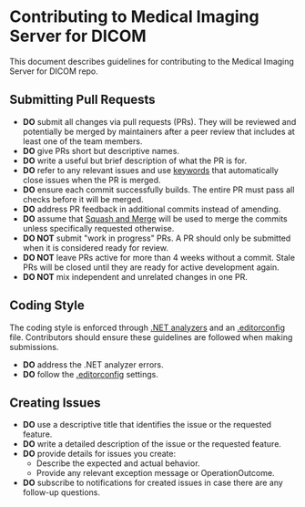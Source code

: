 # Contributing to Medical Imaging Server for DICOM

This document describes guidelines for contributing to the Medical Imaging Server for DICOM repo.

## Submitting Pull Requests

- **DO** submit all changes via pull requests (PRs). They will be reviewed and potentially be merged by maintainers after a peer review that includes at least one of the team members.
- **DO** give PRs short but descriptive names.
- **DO** write a useful but brief description of what the PR is for.
- **DO** refer to any relevant issues and use [keywords](https://help.github.com/articles/closing-issues-using-keywords/) that automatically close issues when the PR is merged.
- **DO** ensure each commit successfully builds. The entire PR must pass all checks before it will be merged.
- **DO** address PR feedback in additional commits instead of amending.
- **DO** assume that [Squash and Merge](https://blog.github.com/2016-04-01-squash-your-commits/) will be used to merge the commits unless specifically requested otherwise.
- **DO NOT** submit "work in progress" PRs. A PR should only be submitted when it is considered ready for review.
- **DO NOT** leave PRs active for more than 4 weeks without a commit. Stale PRs will be closed until they are ready for active development again.
- **DO NOT** mix independent and unrelated changes in one PR.

## Coding Style

The coding style is enforced through [.NET analyzers](https://docs.microsoft.com/en-us/dotnet/fundamentals/code-analysis/overview) and an [.editorconfig](.editorconfig) file. Contributors should ensure these guidelines are followed when making submissions.

- **DO** address the .NET analyzer errors.
- **DO** follow the [.editorconfig](.editorconfig) settings.

## Creating Issues

- **DO** use a descriptive title that identifies the issue or the requested feature.
- **DO** write a detailed description of the issue or the requested feature.
- **DO** provide details for issues you create:
  - Describe the expected and actual behavior.
  - Provide any relevant exception message or OperationOutcome.
- **DO** subscribe to notifications for created issues in case there are any follow-up questions.

